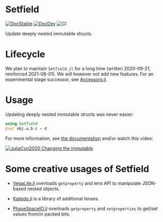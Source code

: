 # Setfield

[![DocStable](https://img.shields.io/badge/docs-stable-blue.svg)](https://jw3126.github.io/Setfield.jl/stable/intro)
[![DocDev](https://img.shields.io/badge/docs-dev-blue.svg)](https://jw3126.github.io/Setfield.jl/dev/intro)
![CI](https://github.com/jw3126/Setfield.jl/workflows/CI/badge.svg)

Update deeply nested immutable structs.

# Lifecycle

We plan to maintain `Setfield.jl` for a long time (written 2020-09-21, reinforced 2021-08-01). We will however not add new features. For an experimental stage
successor, see [Accessors.jl](https://github.com/JuliaObjects/Accessors.jl).

# Usage
Updating deeply nested immutable structs was never easier:
```julia
using Setfield
@set obj.a.b.c = d
```
For more information, see [the documentation](https://jw3126.github.io/Setfield.jl/latest/intro/) and/or watch this video:

[![JuliaCon2020 Changing the immutable](https://img.youtube.com/vi/vkAOYeTpLg0/0.jpg)](https://youtu.be/vkAOYeTpLg0 "Changing the immutable")

# Some creative usages of Setfield

* [VegaLite.jl](https://github.com/queryverse/VegaLite.jl) overloads
  `getproperty` and lens API to manipulate JSON-based nested objects.

* [Kaleido.jl](https://github.com/tkf/Kaleido.jl) is a library of
  additional lenses.

* [PhaseSpaceIO.jl](https://github.com/jw3126/PhaseSpaceIO.jl) overloads
  `getproperty` and `setproperties` to get/set values from/in packed bits.
